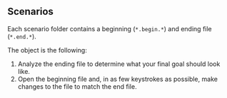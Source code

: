 ## Scenarios

Each scenario folder contains a beginning (`*.begin.*`) and ending file (`*.end.*`). 

The object is the following:

1. Analyze the ending file to determine what your final goal should look like.
2. Open the beginning file and, in as few keystrokes as possible, make changes to the file to match the end file.
